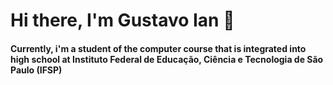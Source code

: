 # Hi there, I'm Gustavo Ian 👋

#### Currently, i'm a student of the computer course that is integrated into high school at Instituto Federal de Educação, Ciência e Tecnologia de São Paulo (IFSP)
